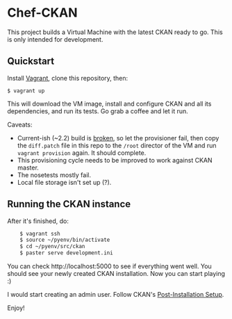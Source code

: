 Chef-CKAN
=========

This project builds a Virtual Machine with the latest CKAN ready to go. This is
only intended for development.

## Quickstart

Install [Vagrant](http://www.vagrantup.com/), clone this repository, then:

    $ vagrant up

This will download the VM image, install and configure CKAN and all its
dependencies, and run its tests. Go grab a coffee and let it run.

Caveats:

 * Current-ish (~2.2) build is [broken](https://github.com/ckan/ckan/pull/291), so let the provisioner fail, then copy the ```diff.patch``` file in this repo to the ```/root``` director of the VM and run ```vagrant provision``` again.  It should complete.
 * This provisioning cycle needs to be improved to work against CKAN master.
 * The nosetests mostly fail.
 * Local file storage isn't set up (?).

## Running the CKAN instance

After it's finished, do:

```bash
    $ vagrant ssh
    $ source ~/pyenv/bin/activate
    $ cd ~/pyenv/src/ckan
    $ paster serve development.ini
```

You can check http://localhost:5000 to see if everything went well. You should
see your newly created CKAN installation. Now you can start playing :)

I would start creating an admin user. Follow CKAN's [Post-Installation
Setup](http://docs.ckan.org/en/ckan-1.8/post-installation.html). 

Enjoy!
